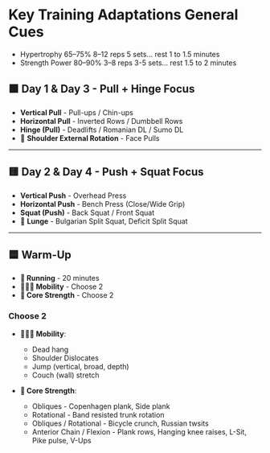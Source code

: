# Key Training Adaptations General Cues 

* Hypertrophy	65–75%	8–12 reps 5 sets… rest 1 to 1.5 minutes
* Strength Power	80–90%	3–8 reps 3-5 sets… rest 1.5 to 2 minutes

## 🟩 Day 1 & Day 3 - Pull + Hinge Focus

* **Vertical Pull** - Pull-ups / Chin-ups
* **Horizontal Pull** - Inverted Rows / Dumbbell Rows
* **Hinge (Pull)** - Deadlifts / Romanian DL / Sumo DL
* 🍒 **Shoulder External Rotation** - Face Pulls

---

## 🟨 Day 2 & Day 4 - Push + Squat Focus

* **Vertical Push** - Overhead Press
* **Horizontal Push** - Bench Press (Close/Wide Grip)
* **Squat (Push)** - Back Squat / Front Squat
* 🍒 **Lunge** - Bulgarian Split Squat, Deficit Split Squat

---

## 🟦 Warm-Up

* **🏃 Running** - 20 minutes
* **🤸🏼‍♂️ Mobility** - Choose 2
* **🧗 Core Strength** - Choose 2

### Choose 2

* **🤸🏼‍♂️ Mobility**:
  * Dead hang
  * Shoulder Dislocates
  * Jump (vertical, broad, depth)
  * Couch (wall) stretch

* **🧗 Core Strength**:
  * Obliques - Copenhagen plank, Side plank
  * Rotational - Band resisted trunk rotation
  * Obliques / Rotational - Bicycle crunch, Russian twsits
  * Anterior Chain / Flexion - Plank rows, Hanging knee raises, L-Sit, Pike pulse, V-Ups
